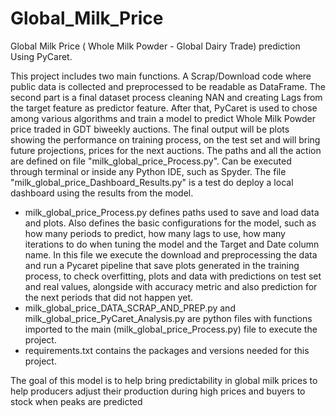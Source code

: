 # Global_Milk_Price
Global Milk Price ( Whole Milk Powder - Global Dairy Trade) prediction Using PyCaret. 

This project includes two main functions. A Scrap/Download code where public data is collected and preprocessed to be readable as DataFrame. The second part is a final dataset process cleaning NAN and creating Lags from the target feature as predictor feature. After that, PyCaret is used to  chose among various algorithms and train a model to predict Whole Milk Powder price traded in GDT biweekly auctions. The final output will be plots showing the performance on training process, on the test set and will bring future projections, prices for the next auctions. The paths and all the action are defined on file "milk_global_price_Process.py". Can be executed through terminal or inside any Python IDE, such as Spyder. The file "milk_global_price_Dashboard_Results.py" is a test do deploy a local dashboard using the results from the model.

  -	milk_global_price_Process.py defines paths used to save and load data and plots. Also defines the basic configurations for the model, such as how many periods to predict, how many lags to use, how many iterations to do when tuning the model and the Target and Date column name. In this file we execute the download and preprocessing the data and run a Pycaret pipeline that save plots generated in the training process, to check overfitting, plots and data with predictions on test set and real values, alongside with accuracy metric and also prediction for the next periods that did not happen yet.
  -	milk_global_price_DATA_SCRAP_AND_PREP.py and milk_global_price_PyCaret_Analysis.py are python files with functions imported to the main (milk_global_price_Process.py) file to execute the project.
  -	requirements.txt contains the packages and versions needed for this project.
    
The goal of this model is to help bring predictability in global milk prices to help producers adjust their production during high prices and buyers to stock when peaks are predicted
